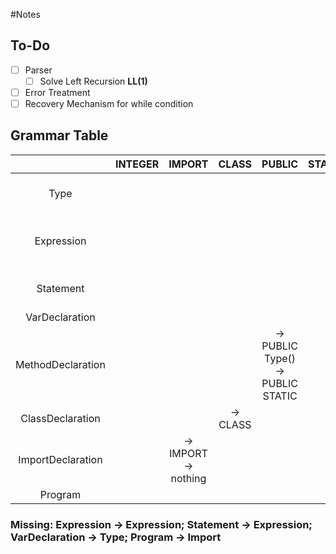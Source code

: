 #Notes

## To-Do
- [ ] Parser
  - [ ] Solve Left Recursion **LL(1)**
- [ ] Error Treatment
- [ ] Recovery Mechanism for while condition

## Grammar Table


|&nbsp;|INTEGER|IMPORT|CLASS|PUBLIC|STATIC|VOID|MAIN|STRING|EXTENDS|RETURN|INT|BOOLEAN|IF|ELSE|ELIF|WHILE|SOUT|TRUE|FALSE|THIS|NEW|LENGTH|LBRACKET|RBRACKET|LPARENTHESES|RPARENTHESES|LSQUAREBRACKET|RSQUAREBRACKET|COLON|SEMICOLON|DOT|MINUS|ADD|EQ|MULT|DIV|LESS|EXCLAMATION|AND|LETTERS|IDENTIFIER|INTEGERLITERAL
|:---:|:---:|:---:|:---:|:---:|:---:|:---:|:---:|:---:|:---:|:---:|:---:|:---:|:---:|:---:|:---:|:---:|:---:|:---:|:---:|:---:|:---:|:---:|:---:|:---:|:---:|:---:|:---:|:---:|:---:|:---:|:---:|:---:|:---:|:---:|:---:|:---:|:---:|:---:|:---:|:---:|:---:|:---:|
|Type| | | | | | | | | | |-> INT LSQUAREBRACKET<br>-> INT|-> BOOLEAN| | | | | | | | | | | | | | | | | | | | | | | | | | | | | | |
|Expression| | | | | | | | | | | | | | | | | | -> TRUE | -> FALSE | | -> NEW INT<br>-> NEW IDENTIFIER| | | |-> LPARENTHESES | | | | | | | | | | | | |-> EXCLAMATION| | | | -> INTEGERLITERAL |
|Statement| | | | | | | | | | | | | -> IF | | | -> WHILE| | | | | | | -> LBRACKET| | | | | | | | | | | | | | |-> EXCLAMATION| | | -> IDENTIFIER EQ<br>-> IDENTIFIER LSQUAREBRACKET | -> INTEGERLITERAL |
|VarDeclaration| | | | | | | | | | | | | | | | | | | | | | | | | | | | | | | | | | | | | | | | | | |
|MethodDeclaration| | | |-> PUBLIC Type() <br> -> PUBLIC STATIC | | | | | | | | | | | | | | | | | | | | | | | | | | | | | | | | | | | | | | |
|ClassDeclaration| | | -> CLASS| | | | | | | | | | | | | | | | | | | | | | | | | | | | | | | | | | | | | | | |
|ImportDeclaration| | -> IMPORT<br> -> nothing| | | | | | | | | | | | | | | | | | | | | | | | | | | | | | | | | | | | | | | | |
|Program| | | | | | | | | | | | | | | | | | | | | | | | | | | | | | | | | | | | | | | | | | |

### Missing: Expression -> Expression; Statement -> Expression; VarDeclaration -> Type; Program -> Import